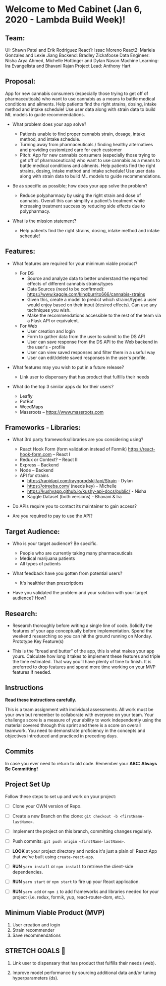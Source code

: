 # Welcome to Med Cabinet (Jan 6, 2020 - Lambda Build Week)!

## Team:
UI: Shawn Patel and Erik Rodriguez
React1: Issac Moreno
React2: Mariela Gonzales and Lexie Jiang
Backend: Bradley Zickafoose
Data Engineer: Nisha Arya Ahmed, Michelle Hottinger and Dylan Nason
Machine Learning: Ira Evangelista and Bhavani Rajan
Project Lead: Anthony Hart

## Proposal:

App for new cannabis consumers (especially those trying to get off of pharmaceuticals) who want to use cannabis as a means to battle medical conditions and ailments. Help patients find the right strains, dosing, intake method and intake schedule! 
Use user data along with strain data to build ML models to guide recommendations.

- What problem does your app solve?  
    - Patients unable to find proper cannabis strain, dosage, intake method, and intake schedule.
    - Turning away from pharmaceuticals / finding healthy alternatives and providing customized care for each customer
    - Pitch: App for new cannabis consumers (especially those trying to get off of pharmaceuticals) who want to use cannabis as a means to battle medical conditions and ailments. Help patients find the right strains, dosing, intake method and intake schedule! Use user data along with strain data to build ML models to guide recommendations.

- Be as specific as possible; how does your app solve the problem?
    - Reduce polypharmacy by using the right strain and dose of cannabis. Overall this can simplify a patient’s treatment while increasing treatment success by reducing side effects due to polypharmacy.

- What is the mission statement?
    - Help patients find the right strains, dosing, intake method and intake schedule!


## Features:

- What features are required for your minimum viable product?
   - For DS
        - Source and analyze data to better understand the reported effects of different cannabis strains/types
        - Data Sources (need to be confirmed):
        https://www.kaggle.com/kingburrito666/cannabis-strains
        - Given this, create a model to predict which strains/types a user would enjoy based on their input (desired effects). Can use any techniques you wish.
        - Make the recommendations accessible to the rest of the team via a Flask API or equivalent.
    - For Web
        - User creation and login
        - Form to gather data from the user to submit to the DS API
        - User can save response from the DS API to the Web backend in the user's - profile
        - User can view saved responses and filter them in a useful way
        - User can edit/delete saved responses in the user's profile.

- What features may you wish to put in a future release?
    - Link user to dispensary that has product that fulfills their needs

- What do the top 3 similar apps do for their users?
    - Leafly
    - PotBot
    - WeedMaps
    - Massroots – https://www.massroots.com


## Frameworks - Libraries:

- What 3rd party frameworks/libraries are you considering using?
    - React Hook Form (form validation instead of Formik) https://react-hook-form.com – React I
    - Redux or Context? – React II
    - Express – Backend
    - Node – Backend
    - API for strains
        - https://rapidapi.com/raygorodskij/api/Strain - Dylan
        - https://otreeba.com/ (needs key) - Michelle
        - https://kushyapp.github.io/kushy-api-docs/public/ - Nisha
        - Kaggle Dataset (both versions) - Bhavani & Ira

- Do APIs require you to contact its maintainer to gain access?


- Are you required to pay to use the API?



## Target Audience:

- Who is your target audience? Be specific.
    - People who are currently taking many pharmaceuticals
    - Medical marijuana patients
    - All types of patients

- What feedback have you gotten from potential users?  
	- It's healthier than prescriptions 

- Have you validated the problem and your solution with your target audience? How?


## Research:

- Research thoroughly before writing a single line of code. Solidify the features of your app conceptually before implementation. Spend the weekend researching so you can hit the ground running on Monday.
Prototype Key Feature(s)

- This is the “bread and butter” of the app, this is what makes your app yours. Calculate how long it takes to implement these features and triple the time estimated. That way you’ll have plenty of time to finish. It is preferred to drop features and spend more time working on your MVP features if needed.


## Instructions

**Read these instructions carefully.**

This is a team assignment with individual assessments. All work must be your own but remember to collaborate with everyone on your team. Your challenge score is a measure of your ability to work independently using the material covered through this sprint and there is a score on overall teamwork. You need to demonstrate proficiency in the concepts and objectives introduced and practiced in preceding days.


## Commits

In case you ever need to return to old code. Remember your **ABC: Always Be Committing!**


## Project Set Up

Follow these steps to set up and work on your project:

- [ ]  Clone your OWN version of Repo.
- [ ]  Create a new Branch on the clone: `git checkout -b <firstName-lastName>`.
- [ ]  Implement the project on this branch, committing changes regularly.
- [ ]  Push commits: `git push origin <firstName-lastName>`.
- [ ]  **LOOK** at your project directory and notice it's just a plain ol' React App that we've built using `create-react-app`.
- [ ]  **RUN** `yarn install` or `npm install` to retrieve the client-side dependencies.
- [ ]  **RUN** `yarn start` or `npm start` to fire up your React application.
- [ ] **RUN** `yarn add` or `npm i` to add frameworks and libraries needed for your project (i.e. redux, formik, yup, react-router-dom, etc.).


## Minimum Viable Product (MVP)

1. User creation and login
2. Strain recommender
3. Save recommendations


## STRETCH GOALS 💪

1. Link user to dispensary that has product that fulfills their needs (web).

2. Improve model performance by sourcing additional data and/or tuning hyperparameters (ds).